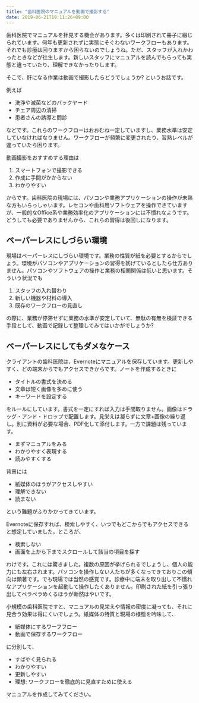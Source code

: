 ```yaml
---
title: "歯科医院のマニュアルを動画で撮影する"
date: 2019-06-21T19:11:26+09:00
---
```

歯科医院でマニュアルを拝見する機会があります。多くは印刷されて冊子に綴じられています。何年も更新されずに実態にそぐわないワークフローもあります。それでも診療は回りますから困らないのでしょうね。ただ、スタッフが入れかわったときなどが往生します。新しいスタッフにマニュアルを読んでもらっても実態と違っていたり、理解できなかったりします。

そこで、肝になる作業は動画で撮影したらどうでしょうか? というお話です。

例えば

- 洗浄や滅菌などのバックヤード
- チェア周辺の清掃
- 患者さんの誘導と問診

などです。これらのワークフローはおおむね一定していますし、業務水準は安定していなければなりません。ワークフローが頻繁に変更されたり、習熟レベルが違っていたら困ります。

動画撮影をおすすめする理由は

1. スマートフォンで撮影できる
2. 作成に手間がかからない
3. わかりやすい

からです。歯科医院の現場には、パソコンや業務アプリケーションの操作が未熟な方もいらっしゃいます。レセコンや歯科用ソフトウェアを操作できていますが、一般的なOffice系や業務効率化のアプリケーションには不慣れなようです。どうしても必要でありませんから、これらの習得は後回しになります。

## ペーパーレスにしづらい環境

現場はペーパーレスにしづらい環境です。業務の性質が紙を必要とするからでしょう。環境がパソコンやアプリケーションの習得を妨げているとしたら仕方ありません。パソコンやソフトウェアの操作と業務の相関関係は低いと思います。そういう状況でも

1. スタッフの入れ替わり
2. 新しい機器や材料の導入
3. 既存のワークフローの見直し

の際に、業務が停滞せずに業務の水準が安定していて、無駄の有無を検証できる手段として、動画で記録して整理してみてはいかがでしょうか?

## ペーパーレスにしてもダメなケース

クライアントの歯科医院は、Evernoteにマニュアルを保存しています。更新しやすく、どの端末からでもアクセスできからです。ノートを作成するときに

- タイトルの書式を決める
- 文章は短く画像を多めに使う
- キーワードを設定する

をルールにしています。書式を一定にすれば入力は手間取りません。画像はドラッグ・アンド・ドロップで配置します。見栄えは凝らずに文章+画像の繰り返し。別に資料が必要な場合、PDF化して添付します。一方で課題は残っています。

- まずマニュアルをみる
- わかりやすく表現する
- 読みやすくする

背景には

- 紙媒体のほうがアクセスしやすい
- 理解できない
- 読まない

という難題がふりかかってきています。

Evernoteに保存すれば、検索しやすく、いつでもどこからでもアクセスできると想定していました。ところが、

- 検索しない
- 画面を上から下までスクロールして該当の項目を探す

わけです。これには驚きました。複数の原因が挙げられるでしょうし、個人の能力にも左右されます。パソコンを操作しない人たちが多くなってきておりこの傾向は顕著です。でも現場では当然の感覚です。診療中に端末を取り出して不慣れなアプリケーションを起動して操作したくありません。印刷された紙を引っ張り出してペラペラめくるほうが断然はやいです。

小規模の歯科医院ですと、マニュアルの見栄えや情報の密度に凝っても、それに見合う効果は得にくいでしょう。紙媒体の特質と現場の様態を吟味して、

- 紙媒体にするワーフフロー
- 動画で保存するワークフロー

に分別して、

- すばやく見られる
- わかりやすい
- 更新しやすい
- 理想: ワークフローを徹底的に見直すために使える

マニュアルを作成してみてください。
